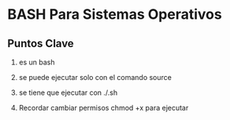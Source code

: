 # BASH Para Sistemas Operativos 

## Puntos Clave 

1) es un bash

2) se puede ejecutar solo con el comando source

3) se tiene que ejecutar con ./<archivo>.sh
4) Recordar cambiar permisos chmod +x para ejecutar
